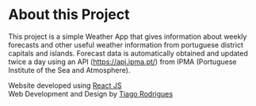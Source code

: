 # About this Project

This project is a simple Weather App that gives information about weekly forecasts and other useful weather information from portuguese district capitals and islands. Forecast data is automatically obtained and updated twice a day using an API (https://api.ipma.pt/) from IPMA (Portuguese Institute of the Sea and Atmosphere).

Website developed using <a href="https://reactjs.org/" rel="nofollow">React JS</a>
<br/>
Web Development and Design by
<a href="http://www.tiagorodrigues.work/" rel="nofollow" target='_blank'>Tiago Rodrigues</a>
